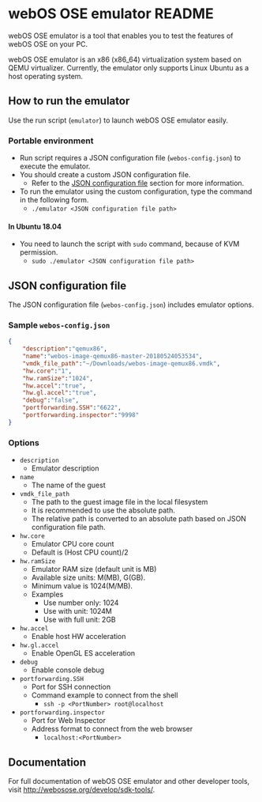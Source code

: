 # webOS OSE emulator README

webOS OSE emulator is a tool that enables you to test the features of webOS OSE on your PC.

webOS OSE emulator is an x86 (x86_64) virtualization system based on QEMU virtualizer. Currently, the emulator only supports Linux Ubuntu as a host operating system.

## How to run the emulator

Use the run script (`emulator`) to launch webOS OSE emulator easily.

### Portable environment

* Run script requires a JSON configuration file (`webos-config.json`) to execute the emulator.
* You should create a custom JSON configuration file.
    * Refer to the [JSON configuration file](#json-configuration-file) section for more information.
* To run the emulator using the custom configuration, type the command in the following form.
    * `./emulator <JSON configuration file path>`

#### In Ubuntu 18.04

* You need to launch the script with `sudo` command, because of KVM permission.
    * `sudo ./emulator <JSON configuration file path>`

## JSON configuration file

The JSON configuration file (`webos-config.json`) includes emulator options.

### Sample `webos-config.json`

```json
{
    "description":"qemux86",
    "name":"webos-image-qemux86-master-20180524053534",
    "vmdk_file_path":"~/Downloads/webos-image-qemux86.vmdk",
    "hw.core":"1",
    "hw.ramSize":"1024",
    "hw.accel":"true",
    "hw.gl.accel":"true",
    "debug":"false",
    "portforwarding.SSH":"6622",
    "portforwarding.inspector":"9998"
}
```

### Options

* `description`
    * Emulator description
* `name`
    * The name of the guest
* `vmdk_file_path`
    * The path to the guest image file in the local filesystem
    * It is recommended to use the absolute path.
    * The relative path is converted to an absolute path based on JSON configuration file path.
* `hw.core`
    * Emulator CPU core count
    * Default is (Host CPU count)/2
* `hw.ramSize`
    * Emulator RAM size (default unit is MB)
    * Available size units: M(MB), G(GB).
    * Minimum value is 1024(M/MB).
    * Examples
        * Use number only: 1024
        * Use with unit: 1024M
        * Use with full unit: 2GB
* `hw.accel`
    * Enable host HW acceleration
* `hw.gl.accel`
    * Enable OpenGL ES acceleration
* `debug`
    * Enable console debug
* `portforwarding.SSH`
    * Port for SSH connection
    * Command example to connect from the shell
        * `ssh -p <PortNumber> root@localhost`
* `portforwarding.inspector`
    * Port for Web Inspector
    * Address format to connect from the web browser
        * `localhost:<PortNumber>`

## Documentation

For full documentation of webOS OSE emulator and other developer tools, visit http://webosose.org/develop/sdk-tools/.

